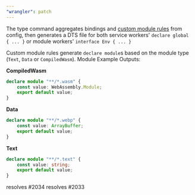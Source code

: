 ```yaml
---
"wrangler": patch
---
```


The type command aggregates bindings and [custom module rules](https://developers.cloudflare.com/workers/wrangler/configuration/#bundling) from config, then generates a DTS file for both service workers' `declare global { ... }` or module workers' `interface Env { ... }`

Custom module rules generate `declare module`s based on the module type (`Text`, `Data` or `CompiledWasm`).
Module Example Outputs:

**CompiledWasm**

```ts
declare module "**/*.wasm" {
	const value: WebAssembly.Module;
	export default value;
}
```

**Data**

```ts
declare module "**/*.webp" {
	const value: ArrayBuffer;
	export default value;
}
```

**Text**

```ts
declare module "**/*.text" {
	const value: string;
	export default value;
}
```

resolves #2034
resolves #2033
